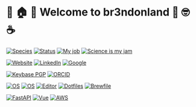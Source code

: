# :tada: :house: :star2: Welcome to br3ndonland :muscle: :nerd_face: :coffee:

[![Species](https://img.shields.io/badge/Species-Homo_sapiens-success?logo=mailchimp&logoColor=white)](https://en.wikipedia.org/wiki/Homo_sapiens)
[![Status](https://img.shields.io/badge/Status-Stable-success?logo=gravatar&logoColor=white)](https://en.wikipedia.org/wiki/Life)
[![My job](https://img.shields.io/badge/My%20job-intelliatx-success?logo=microgenetics&logoColor=white)](https://www.intelliatx.com/crisprcas9/)
[![Science is my jam](https://img.shields.io/badge/My%20jam-science-critical?logo=electron&logoColor=white)](https://github.com/br3ndonland/R-proteomics-Nrf1)

[![Website](https://img.shields.io/badge/Website-br3ndonland.github.io-informational?logo=jekyll&logoColor=white)](https://br3ndonland.github.io)
[![LinkedIn](https://img.shields.io/badge/LinkedIn-br3ndonland-informational?logo=linkedin&logoColor=white)](https://www.linkedin.com/in/br3ndonland/)
[![Google](https://img.shields.io/badge/Google-deleted-inactive?logo=google&logoColor=white)](https://github.com/tycrek/degoogle)

[![Keybase PGP](https://img.shields.io/keybase/pgp/br3ndonland?logo=keybase&logoColor=white)](https://keybase.io/br3ndonland)
[![ORCID](https://img.shields.io/badge/ORCID-0000--0001--6615--8677-blue?logo=orcid&logoColor=white)](https://orcid.org/0000-0001-6615-8677)

[![OS](https://img.shields.io/badge/OS-macOS-informational?logo=apple&logoColor=white)](https://en.wikipedia.org/wiki/MacOS)
[![OS](https://img.shields.io/badge/OS-Linux-informational?logo=linux&logoColor=white)](https://en.wikipedia.org/wiki/Linux)
[![Editor](https://img.shields.io/badge/Editor-VSCode-blue?logo=visual-studio-code&logoColor=white)](https://code.visualstudio.com/)
[![Dotfiles](https://img.shields.io/badge/Setup_-Dotfiles-blue?logo=when-i-work&logoColor=white)](https://github.com/br3ndonland/dotfiles)
[![Brewfile](https://img.shields.io/badge/Apps-Brewfile-blue?logo=ruby&logoColor=white)](https://github.com/br3ndonland/homebrew-brewfile)

[![FastAPI](https://img.shields.io/badge/Python_framework-FastAPI-teal?logo=python&logoColor=white)](https://fastapi.tiangolo.com/)
[![Vue](https://img.shields.io/badge/JavaScript_framework-Vue-success?logo=vue.js&logoColor=white)](https://vuejs.org/)
[![AWS](https://img.shields.io/badge/Learning-AWS-FF9900?logo=amazon-aws&logoColor=white)](https://github.com/br3ndonland/awsdev)
